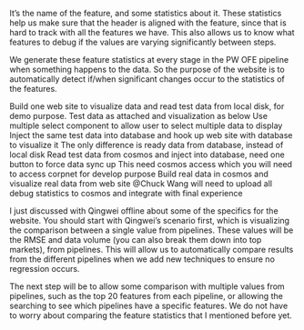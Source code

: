 It’s the name of the feature, and some statistics about it. These statistics help us make sure that the header is aligned with the feature, since that is hard to track with all the features we have. This also allows us to know what features to debug if the values are varying significantly between steps.

We generate these feature statistics at every stage in the PW OFE pipeline when something happens to the data. So the purpose of the website is to automatically detect if/when significant changes occur to the statistics of the features.

Build one web site to visualize data and read test data from local disk, for demo purpose.
Test data as attached and visualization as below
Use multiple select component to allow user to select multiple data to display
Inject the same test data into database and hook up web site with database to visualize it
The only difference is ready data from database, instead of local disk
Read test data from cosmos and inject into database, need one button to force data sync up
This need cosmos access which you will need to access corpnet for develop purpose
Build real data in cosmos and visualize real data from web site
@Chuck Wang will need to upload all debug statistics to cosmos and integrate with final experience

I just discussed with Qingwei offline about some of the specifics for the website. You should start with Qingwei’s scenario first, which is visualizing the comparison between a single value from pipelines. These values will be the RMSE and data volume (you can also break them down into top markets), from pipelines. This will allow us to automatically compare results from the different pipelines when we add new techniques to ensure no regression occurs.

 

The next step will be to allow some comparison with multiple values from pipelines, such as the top 20 features from each pipeline, or allowing the searching to see which pipelines have a specific features. We do not have to worry about comparing the feature statistics that I mentioned before yet.

